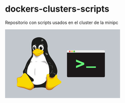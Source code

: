 # dockers-clusters-scripts

Repositorio con scripts usados en el cluster de la minipc

![alt](img/ee317c5b-3ec4-473f-a7bd-4fa987c846d3-37eb6732dfac.small.jpeg)